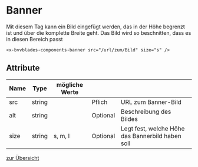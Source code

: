 
# Banner

Mit diesem Tag kann ein Bild eingefügt werden, das in der Höhe begrenzt ist und über die komplette Breite geht.
Das Bild wird so beschnitten, dass es in diesen Bereich passt

    <x-bvvblades-components-banner src="/url/zum/Bild" size="s" />


## Attribute

| Name | Type   | mögliche Werte |          |                                                  |
| ---- | ------ | -------------- | -------- | ------------------------------------------------ |
| src  | string |                | Pflich   | URL zum Banner-Bild                              |
| alt  | string |                | Optional | Beschreibung des Bildes                          |
| size | string | s, m, l        | Optional | Legt fest, welche Höhe das Bannerbild haben soll |

[zur Übersicht](../../README.md)